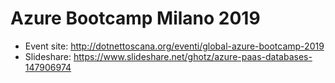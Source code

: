 # Azure Bootcamp Milano 2019
* Event site: http://dotnettoscana.org/eventi/global-azure-bootcamp-2019
* Slideshare: https://www.slideshare.net/ghotz/azure-paas-databases-147906974

